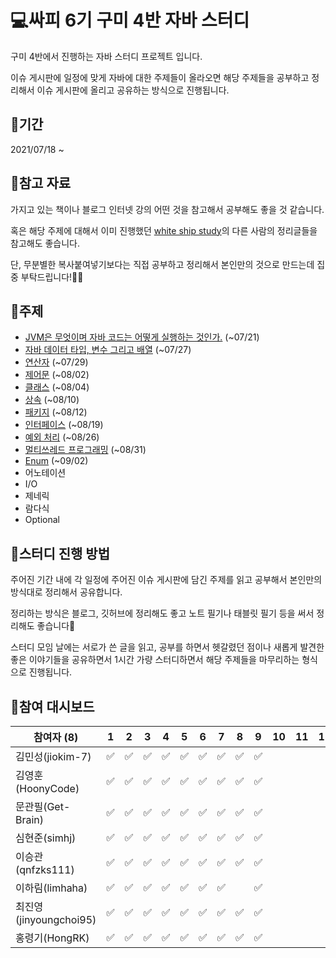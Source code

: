# 💻싸피 6기 구미 4반 자바 스터디

 구미 4반에서 진행하는 자바 스터디 프로젝트 입니다.

 이슈 게시판에 일정에 맞게 자바에 대한 주제들이 올라오면 해당 주제들을 공부하고 정리해서 이슈 게시판에 올리고 공유하는 방식으로 진행됩니다.



## 📆기간

2021/07/18 ~



## 📑참고 자료

 가지고 있는 책이나 블로그 인터넷 강의 어떤 것을 참고해서 공부해도 좋을 것 같습니다.

 혹은 해당 주제에 대해서 이미 진행했던 [white ship study](https://github.com/whiteship/live-study/issues?q=is%3Aissue+is%3Aclosed)의 다른 사람의 정리글들을 참고해도 좋습니다.

 단, 무분별한 복사붙여넣기보다는 직접 공부하고 정리해서 본인만의 것으로 만드는데 집중 부탁드립니다!🙆‍♀️



## 📒주제

- [JVM은 무엇이며 자바 코드는 어떻게 실행하는 것인가.](https://github.com/ssafy-gumi-6th/java-study/issues/1) (~07/21)
- [자바 데이터 타입, 변수 그리고 배열](https://github.com/ssafy-gumi-6th/java-study/issues/2) (~07/27)
- [연산자](https://github.com/ssafy-gumi-6th/java-study/issues/3) (~07/29)
- [제어문](https://github.com/ssafy-gumi-6th/java-study/issues/4) (~08/02)
- [클래스](https://github.com/ssafy-gumi-6th/java-study/issues/5) (~08/04)
- [상속](https://github.com/ssafy-gumi-6th/java-study/issues/6) (~08/10)
- [패키지](https://github.com/ssafy-gumi-6th/java-study/issues/7) (~08/12)
- [인터페이스](https://github.com/ssafy-gumi-6th/java-study/issues/8) (~08/19)
- [예외 처리](https://github.com/ssafy-gumi-6th/java-study/issues/9) (~08/26)
- [멀티쓰레드 프로그래밍](https://github.com/ssafy-gumi-6th/java-study/issues/10) (~08/31)
- [Enum](https://github.com/ssafy-gumi-6th/java-study/issues/11) (~09/02)
- 어노테이션
- I/O
- 제네릭
- 람다식
- Optional



## 🚀스터디 진행 방법

 주어진 기간 내에 각 일정에 주어진 이슈 게시판에 담긴 주제를 읽고 공부해서 본인만의 방식대로 정리해서 공유합니다.

 정리하는 방식은 블로그, 깃허브에 정리해도 좋고 노트 필기나 태블릿 필기 등을 써서 정리해도 좋습니다🙂

 스터디 모임 날에는 서로가 쓴 글을 읽고, 공부를 하면서 헷갈렸던 점이나 새롭게 발견한 좋은 이야기들을 공유하면서 1시간 가량 스터디하면서 해당 주제들을 마무리하는 형식으로 진행됩니다. 





## 🏁참여 대시보드

| 참여자 (8)            | 1    | 2    | 3    | 4    | 5    | 6    | 7    | 8    | 9    | 10   | 11   | 12   | 13   | 14   | 15   | 16   |
| ---------- | ---- | ---- | ---- | ---- | ---- | ---- | ---- | ---- | ---- | ---- | ---- | ---- | ---- | ---- | ---- | ---- |
| 김민성(jiokim-7)      | :white_check_mark:     | :white_check_mark:     | :white_check_mark:     | :white_check_mark:     | :white_check_mark: | :white_check_mark: | :white_check_mark:     | :white_check_mark: | :white_check_mark:     |      |      |      |      |      |      |      |
| 김영훈(HoonyCode)     | :white_check_mark:     | :white_check_mark:     | :white_check_mark:     | :white_check_mark:     | :white_check_mark: | :white_check_mark: | :white_check_mark:     | :white_check_mark: | :white_check_mark:     |      |      |      |      |      |      |      |
| 문관필(Get-Brain)     | :white_check_mark:     | :white_check_mark:     | :white_check_mark:     | :white_check_mark:     | :white_check_mark: | :white_check_mark: | :white_check_mark:     | :white_check_mark: | :white_check_mark:     |      |      |      |      |      |      |      |
| 심현준(simhj)         | :white_check_mark:     | :white_check_mark:     | :white_check_mark:     | :white_check_mark:     | :white_check_mark: | :white_check_mark: | :white_check_mark:     | :white_check_mark: | :white_check_mark:     |      |      |      |      |      |      |      |
| 이승관(qnfzks111)     | :white_check_mark:     | :white_check_mark:     | :white_check_mark:     | :white_check_mark:     | :white_check_mark: | :white_check_mark: | :white_check_mark:     | :white_check_mark: | :white_check_mark:     |      |      |      |      |      |      |      |
| 이하림(limhaha)       | :white_check_mark:     | :white_check_mark:     | :white_check_mark:     | :white_check_mark:     | :white_check_mark: | :white_check_mark: | :white_check_mark:     |      | :white_check_mark:     |      |      |      |      |      |      |      |
| 최진영(jinyoungchoi95)| :white_check_mark:     | :white_check_mark:     | :white_check_mark:     | :white_check_mark:     | :white_check_mark: | :white_check_mark: | :white_check_mark:     | :white_check_mark: | :white_check_mark:     |      |      |      |      |      |      |      |
| 홍령기(HongRK)        | :white_check_mark:     | :white_check_mark:     | :white_check_mark:     | :white_check_mark:     | :white_check_mark: | :white_check_mark: | :white_check_mark:     | :white_check_mark: | :white_check_mark:     |      |      |      |      |      |      |      |
